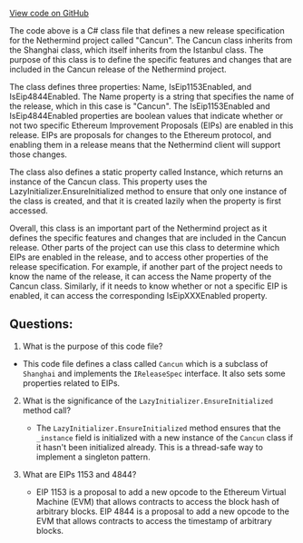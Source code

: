 [View code on GitHub](https://github.com/nethermindeth/nethermind/Nethermind.Specs/Forks/16_Cancun.cs)

The code above is a C# class file that defines a new release specification for the Nethermind project called "Cancun". The Cancun class inherits from the Shanghai class, which itself inherits from the Istanbul class. The purpose of this class is to define the specific features and changes that are included in the Cancun release of the Nethermind project.

The class defines three properties: Name, IsEip1153Enabled, and IsEip4844Enabled. The Name property is a string that specifies the name of the release, which in this case is "Cancun". The IsEip1153Enabled and IsEip4844Enabled properties are boolean values that indicate whether or not two specific Ethereum Improvement Proposals (EIPs) are enabled in this release. EIPs are proposals for changes to the Ethereum protocol, and enabling them in a release means that the Nethermind client will support those changes.

The class also defines a static property called Instance, which returns an instance of the Cancun class. This property uses the LazyInitializer.EnsureInitialized method to ensure that only one instance of the class is created, and that it is created lazily when the property is first accessed.

Overall, this class is an important part of the Nethermind project as it defines the specific features and changes that are included in the Cancun release. Other parts of the project can use this class to determine which EIPs are enabled in the release, and to access other properties of the release specification. For example, if another part of the project needs to know the name of the release, it can access the Name property of the Cancun class. Similarly, if it needs to know whether or not a specific EIP is enabled, it can access the corresponding IsEipXXXEnabled property.
## Questions: 
 1. What is the purpose of this code file?
   - This code file defines a class called `Cancun` which is a subclass of `Shanghai` and implements the `IReleaseSpec` interface. It also sets some properties related to EIPs.

2. What is the significance of the `LazyInitializer.EnsureInitialized` method call?
   - The `LazyInitializer.EnsureInitialized` method ensures that the `_instance` field is initialized with a new instance of the `Cancun` class if it hasn't been initialized already. This is a thread-safe way to implement a singleton pattern.

3. What are EIPs 1153 and 4844?
   - EIP 1153 is a proposal to add a new opcode to the Ethereum Virtual Machine (EVM) that allows contracts to access the block hash of arbitrary blocks. EIP 4844 is a proposal to add a new opcode to the EVM that allows contracts to access the timestamp of arbitrary blocks.